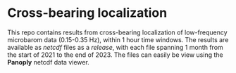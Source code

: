 # Cross-bearing localization
This repo contains results from cross-bearing localization of low-frequency microbarom data (0.15-0.35 Hz), within 1 hour time windows.
The results are available as *netcdf* files as a *release*, with each file spanning 1 month from the start of 2021 to the end of 2023.
The files can easily be view using the **Panoply** netcdf data viewer.
